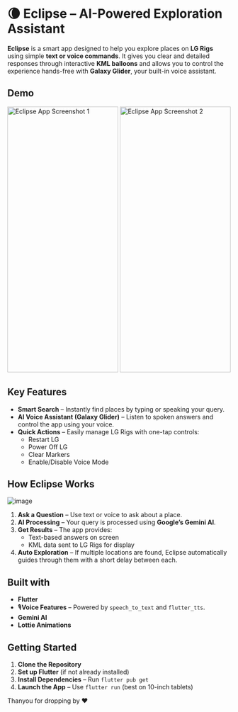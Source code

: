 # 🌘 **Eclipse – AI-Powered Exploration Assistant**

**Eclipse** is a smart app designed to help you explore places on **LG Rigs** using simple **text or voice commands**. It gives you clear and detailed responses through interactive **KML balloons** and allows you to control the experience hands-free with **Galaxy Glider**, your built-in voice assistant.

## Demo
<img src="https://github.com/user-attachments/assets/77759e30-d7d5-4311-912f-340d99b0b8f5" width="250" height="600" alt="Eclipse App Screenshot 1">
<img src="https://github.com/user-attachments/assets/e812fdfb-4958-47e6-bee1-0f26e3264c8e" width="250" height="600" alt="Eclipse App Screenshot 2">

##  **Key Features**  
- **Smart Search** – Instantly find places by typing or speaking your query.  
- **AI Voice Assistant (Galaxy Glider)** – Listen to spoken answers and control the app using your voice.  
- **Quick Actions** – Easily manage LG Rigs with one-tap controls:  
  - Restart LG  
  - Power Off LG  
  - Clear Markers  
  - Enable/Disable Voice Mode  


## **How Eclipse Works**  

![image](https://github.com/user-attachments/assets/d1af375b-6a44-4cf8-beaa-60ad95481e26)

1. **Ask a Question** – Use text or voice to ask about a place.  
2. **AI Processing** – Your query is processed using **Google’s Gemini AI**.  
3. **Get Results** – The app provides:  
   - Text-based answers on screen  
   - KML data sent to LG Rigs for display  
4. **Auto Exploration** – If multiple locations are found, Eclipse automatically guides through them with a short delay between each.


## **Built with**  
- **Flutter** 
- 🎙**Voice Features** – Powered by `speech_to_text` and `flutter_tts`.  
- **Gemini AI**
- **Lottie Animations**


## **Getting Started**  
1. **Clone the Repository**  
2. **Set up Flutter** (if not already installed)  
3. **Install Dependencies** – Run `flutter pub get`  
4. **Launch the App** – Use `flutter run` (best on 10-inch tablets)

Thanyou for dropping by ❤
